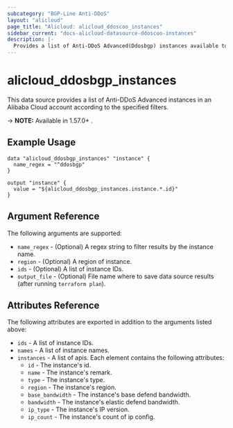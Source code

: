 ```yaml
---
subcategory: "BGP-Line Anti-DDoS"
layout: "alicloud"
page_title: "Alicloud: alicloud_ddoscoo_instances"
sidebar_current: "docs-alicloud-datasource-ddoscoo-instances"
description: |-
  Provides a list of Anti-DDoS Advanced(Ddosbgp) instances available to the user.
---
```


# alicloud\_ddosbgp\_instances

This data source provides a list of Anti-DDoS Advanced instances in an Alibaba Cloud account according to the specified filters.

-> **NOTE:** Available in 1.57.0+ .

## Example Usage

```
data "alicloud_ddosbgp_instances" "instance" {
  name_regex = "^ddosbgp"
}

output "instance" {
  value = "${alicloud_ddosbgp_instances.instance.*.id}"
}
```

## Argument Reference

The following arguments are supported:

* `name_regex` - (Optional) A regex string to filter results by the instance name.
* `region` - (Optional) A region of instance.
* `ids` - (Optional) A list of instance IDs.
* `output_file` - (Optional) File name where to save data source results (after running `terraform plan`).

## Attributes Reference

The following attributes are exported in addition to the arguments listed above:
* `ids` - A list of instance IDs.
* `names` - A list of instance names.
* `instances` - A list of apis. Each element contains the following attributes:
  * `id` - The instance's id.
  * `name` - The instance's remark.
  * `type` - The instance's type.
  * `region` - The instance's region.
  * `base_bandwidth` - The instance's base defend bandwidth.
  * `bandwidth` - The instance's elastic defend bandwidth.
  * `ip_type` - The instance's IP version.
  * `ip_count` - The instance's count of ip config.
